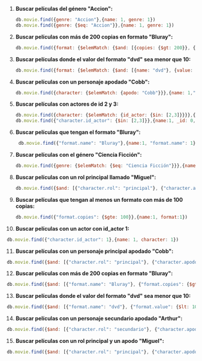 1. **Buscar películas del género "Accion":**

   ``` javascript
   db.movie.find({genre: "Accion"},{name: 1, genre: 1})
   db.movie.find({genre: {$eq: "Accion"}},{name: 1, genre: 1})
   ```

2. **Buscar películas con más de 200 copias en formato "Bluray":**

   ``` javascript
   db.movie.find({format: {$elemMatch: {$and: [{copies: {$gt: 200}}, {name: "Bluray"}]}}},{name:1, format:1})
   ```

3. **Buscar películas donde el valor del formato "dvd" sea menor que 10:**

   ``` javascript
   db.movie.find({format: {$elemMatch: {$and: [{name: "dvd"}, {value: {$lt: 10}}]}}},{name:1, format:1})
   ```

4. **Buscar películas con un personaje apodado "Cobb":**

   ``` javascript
   db.movie.find({character: {$elemMatch: {apodo: "Cobb"}}},{name: 1,"character.apodo": 1})
   ```

5. **Buscar películas con actores de id 2 y 3:**

   ``` javascript
   db.movie.find({character: {$elemMatch: {id_actor: {$in: [2,3]}}}},{name:1, _id: 0, character: 1});  
   db.movie.find({"character.id_actor": {$in: [2,3]}},{name:1, _id: 0, character: 1});
   ```

6. **Buscar películas que tengan el formato "Bluray":**

   ``` javascript
    db.movie.find({"format.name": "Bluray"},{name:1, "format.name": 1})
   ```

7. **Buscar películas con el género "Ciencia Ficción":**

   ``` javascript
   db.movie.find({genre: {$elemMatch: {$eq: "Ciencia Ficción"}}},{name:1, genre: 1, _id: 0});
   ```

8. **Buscar películas con un rol principal llamado "Miguel":**

   ``` javascript
   db.movie.find({$and: [{"character.rol": "principal"}, {"character.apodo": "Miguel"}]},{name:1, character:1})
   ```

9. **Buscar películas que tengan al menos un formato con más de 100 copias:**

   ``` javascript
   db.movie.find({"format.copies": {$gte: 100}},{name:1, format:1})
   ```

10. **Buscar películas con un actor con id_actor 1:**

   ```javascript
   db.movie.find({"character.id_actor": 1},{name: 1, character: 1})
   ```

11. **Buscar películas con un personaje principal apodado "Cobb":**

   ``` javascript
   db.movie.find({$and: [{"character.rol": "principal"}, {"character.apodo": "Cobb"}]},{name: 1, character: 1})
   ```
12. **Buscar películas con más de 200 copias en formato "Bluray":**

   ``` javascript
   db.movie.find({$and: [{"format.name": "Bluray"}, {"format.copies": {$gt: 200}}]}, {name: 1, format: 1})  
   ```

13. **Buscar películas donde el valor del formato "dvd" sea menor que 10:**

   ``` javascript
   db.movie.find({$and: [{"format.name": "dvd"}, {"format.value": {$lt: 10}}]},{name:1, format:1})
   ```

14. **Buscar películas con un personaje secundario apodado "Arthur":**

   ``` javascript
   db.movie.find({$and: [{"character.rol": "secundario"}, {"character.apodo": "Arthur"}]},{name:1, character:1})
   ```

15. **Buscar películas con un rol principal y un apodo "Miguel":**

   ``` javascript
   db.movie.find({$and: [{"character.rol": "principal"}, {"character.apodo": "Miguel"}]},{name:1, character:1})
   ```